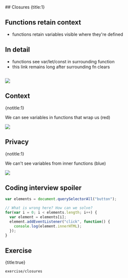 ## Closures
{title:1}

## Functions retain context

- functions retain variables visible where they're defined

## In detail

- functions see var/let/const in surrounding function
- this link remains long after surrounding fn clears

##  

<img src="media/closures annotated.png">

## Context
{notitle:1}

We can see variables in functions that wrap us (red)

<img src="media/closures annotated.png">

## Privacy
{notitle:1}

We can't see variables from inner functions (blue)

<img src="media/closures annotated.png">

## Coding interview spoiler

```javascript
var elements = document.querySelectorAll("button");

// What is wrong here? How can we solve?
for(var i = 0; i < elements.length; i++) {
  var element = elements[i];
  element.addEventListener("click", function() {
    console.log(element.innerHTML);
  });
}
```

## Exercise
{title:true}

    exercise/closures


